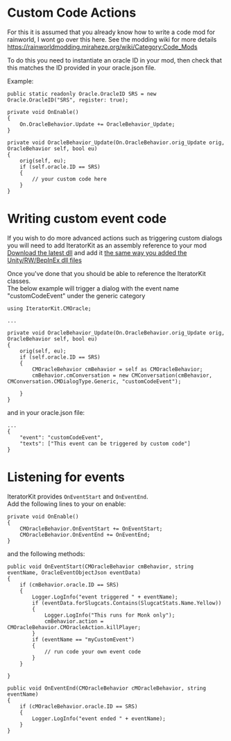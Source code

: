 # Custom Code Actions

For this it is assumed that you already know how to write a code mod for rainworld, I wont go over this here. See the modding wiki for more details https://rainworldmodding.miraheze.org/wiki/Category:Code_Mods

To do this you need to instantiate an oracle ID in your mod, then check that this matches the ID provided in your oracle.json file.

Example:  
```
public static readonly Oracle.OracleID SRS = new Oracle.OracleID("SRS", register: true);

private void OnEnable()
{
    On.OracleBehavior.Update += OracleBehavior_Update;
}

private void OracleBehavior_Update(On.OracleBehavior.orig_Update orig, OracleBehavior self, bool eu)
{
    orig(self, eu);
    if (self.oracle.ID == SRS)
    {
        // your custom code here
    }
}
```

# Writing custom event code
If you wish to do more advanced actions such as triggering custom dialogs you will need to add IteratorKit as an assembly reference to your mod
[Download the latest dll](/bin/Debug/net481/IteratorKit.dll) and add it [the same way you added the Unity/RW/BepInEx dll files](https://rainworldmodding.miraheze.org/wiki/BepInPlugins#Step_2.1_-_Setting_up_the_Mod_Main_class)

Once you've done that you should be able to reference the IteratorKit classes.   
The below example will trigger a dialog with the event name "customCodeEvent" under the generic category   
```
using IteratorKit.CMOracle;

...

private void OracleBehavior_Update(On.OracleBehavior.orig_Update orig, OracleBehavior self, bool eu)
{
    orig(self, eu);
    if (self.oracle.ID == SRS)
    {
        CMOracleBehavior cmBehavior = self as CMOracleBehavior;
        cmBehavior.cmConversation = new CMConversation(cmBehavior, CMConversation.CMDialogType.Generic, "customCodeEvent");
                
    }
}
```
and in your oracle.json file:
```
...
{
    "event": "customCodeEvent",
    "texts": ["This event can be triggered by custom code"]
}
```

# Listening for events
IteratorKit provides `OnEventStart` and `OnEventEnd`.  
Add the following lines to your on enable:
```
private void OnEnable()
{
    CMOracleBehavior.OnEventStart += OnEventStart;
    CMOracleBehavior.OnEventEnd += OnEventEnd;
}

```
and the following methods:
```
public void OnEventStart(CMOracleBehavior cmBehavior, string eventName, OracleEventObjectJson eventData)
{
    if (cmBehavior.oracle.ID == SRS)
    {
        Logger.LogInfo("event triggered " + eventName);
        if (eventData.forSlugcats.Contains(SlugcatStats.Name.Yellow))
        {
            Logger.LogInfo("This runs for Monk only");
            cmBehavior.action = CMOracleBehavior.CMOracleAction.killPlayer;
        }
        if (eventName == "myCustomEvent")
        {
            // run code your own event code
        }
    }
            
}

public void OnEventEnd(CMOracleBehavior cMOracleBehavior, string eventName)
{
    if (cMOracleBehavior.oracle.ID == SRS)
    {
        Logger.LogInfo("event ended " + eventName);
    }
}
```